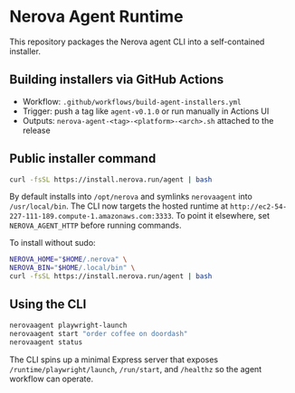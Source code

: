 # Nerova Agent Runtime

This repository packages the Nerova agent CLI into a self-contained installer.

## Building installers via GitHub Actions

- Workflow: `.github/workflows/build-agent-installers.yml`
- Trigger: push a tag like `agent-v0.1.0` or run manually in Actions UI
- Outputs: `nerova-agent-<tag>-<platform>-<arch>.sh` attached to the release

## Public installer command

```bash
curl -fsSL https://install.nerova.run/agent | bash
```

By default installs into `/opt/nerova` and symlinks `nerovaagent` into
`/usr/local/bin`. The CLI now targets the hosted runtime at
`http://ec2-54-227-111-189.compute-1.amazonaws.com:3333`. To point it elsewhere,
set `NEROVA_AGENT_HTTP` before running commands.

To install without sudo:

```bash
NEROVA_HOME="$HOME/.nerova" \
NEROVA_BIN="$HOME/.local/bin" \
curl -fsSL https://install.nerova.run/agent | bash
```

## Using the CLI

```bash
nerovaagent playwright-launch
nerovaagent start "order coffee on doordash"
nerovaagent status
```

The CLI spins up a minimal Express server that exposes `/runtime/playwright/launch`,
`/run/start`, and `/healthz` so the agent workflow can operate.
